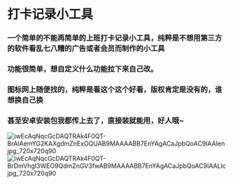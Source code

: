 
# 打卡记录小工具

### 一个简单的不能再简单的上班打卡记录小工具，纯粹是不想用第三方的软件看乱七八糟的广告或者会员而制作的小工具
### 功能很简单，想自定义什么功能拉下来自己改。

### 图标网上随便找的，纯粹是看这个这个好看，版权肯定是没有的，谁想换自己换

### 甚至安卓安装包我都传上去了，直接装就能用，好人哦~

![iwEcAqNqcGcDAQTRAk4F0QT-BrAIAemYG2KAXgdmZnExOQUAB9MAAAABB7EnYAgACaJpbQoAC9IAAIen jpg_720x720q90](https://github.com/user-attachments/assets/23315a56-c6e4-4998-bd1c-569d63fca13e)
![iwEcAqNqcGcDAQTRAk4F0QT-BrDmVhgI3WEO9QdmZnGV3fwAB9MAAAABB7EnYAgACaJpbQoAC9IAALIc jpg_720x720q90](https://github.com/user-attachments/assets/02abdce0-b092-4669-9dc1-5a26925d0f9c)
